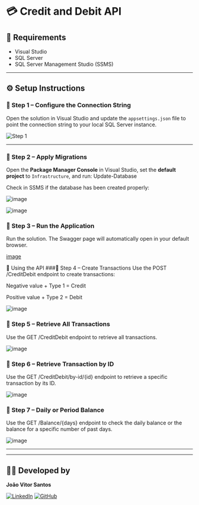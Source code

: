 # 💳 Credit and Debit API

## 🧰 Requirements

- Visual Studio  
- SQL Server  
- SQL Server Management Studio (SSMS)

---

## ⚙️ Setup Instructions

### 🔹 Step 1 – Configure the Connection String

Open the solution in Visual Studio and update the `appsettings.json` file to point the connection string to your local SQL Server instance.

![Step 1](https://github.com/joaovtrsantos/CreditoDebitoAPI/assets/57101445/d0cf6919-64f8-403c-a2b2-89d08b2e2b49)

---

### 🔹 Step 2 – Apply Migrations

Open the **Package Manager Console** in Visual Studio, set the **default project** to `Infrastructure`, and run: Update-Database

Check in SSMS if the database has been created properly:

![image](https://github.com/user-attachments/assets/49524bc5-9a17-49b6-9f5d-fd270edb7945)

![image](https://github.com/user-attachments/assets/bb9b63ec-e555-44fa-9fff-598d51c0a569)

### 🔹 Step 3 – Run the Application
Run the solution. The Swagger page will automatically open in your default browser.

[image](https://github.com/user-attachments/assets/058f3587-128c-48de-a535-bece14e5642e)

🚀 Using the API
###🔸 Step 4 – Create Transactions
Use the POST /CreditDebit endpoint to create transactions:

Negative value + Type 1 = Credit

Positive value + Type 2 = Debit

![image](https://github.com/user-attachments/assets/fc40feaf-cb48-41ce-a622-47379d9f7aec)

### 🔸 Step 5 – Retrieve All Transactions
Use the GET /CreditDebit endpoint to retrieve all transactions.

![image](https://github.com/user-attachments/assets/10d7f176-3901-4cbc-b712-072c7bd4a004)

### 🔸 Step 6 – Retrieve Transaction by ID
Use the GET /CreditDebit/by-id/{id} endpoint to retrieve a specific transaction by its ID.

![image](https://github.com/user-attachments/assets/b766d6ad-02f8-426e-bc42-36761ad83c70)

### 🔸 Step 7 – Daily or Period Balance
Use the GET /Balance/{days} endpoint to check the daily balance or the balance for a specific number of past days.

![image](https://github.com/user-attachments/assets/615cb268-9eeb-4688-95b9-0efad940b075)

---

---

## 👨‍💻 Developed by

**João Vitor Santos**

[![LinkedIn](https://img.shields.io/badge/LinkedIn-blue?logo=linkedin&style=for-the-badge)](https://www.linkedin.com/in/jo%C3%A3o-vitor-d-13032413b/)
[![GitHub](https://img.shields.io/badge/GitHub-black?logo=github&style=for-the-badge)](https://github.com/joaovtrsantos)


